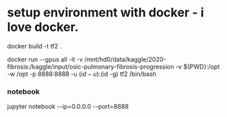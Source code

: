 
# setup environment with docker - i love docker.
docker build -t tf2 .

docker run --gpus all -it -v /mnt/hd0/data/kaggle/2020-fibrosis:/kaggle/input/osic-pulmonary-fibrosis-progression -v ${PWD}:/opt -w /opt -p 8888:8888 -u $(id -u):$(id -g)  tf2 /bin/bash

### notebook
jupyter notebook --ip=0.0.0.0 --port=8888


